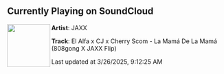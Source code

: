 ## Currently Playing on SoundCloud

[<img align="left" width="100" src="https://i1.sndcdn.com/artworks-NVa5vM0yoOwJxHtf-CaZuqg-t500x500.jpg">](https://soundcloud.com/jaxxsounds/el-alfa-x-cj-x-cherry-scom-la-mama-de-la-mama-808gong-x-jaxx-flip)

**Artist**: JAXX 

**Track**: El Alfa x CJ x Cherry Scom - La Mamá De La Mamá (808gong X JAXX Flip)

Last updated at 3/26/2025, 9:12:25 AM

